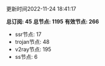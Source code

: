 更新时间2022-11-24 18:41:17

**总订阅: 45**
**总节点: 1195**
**有效节点: 266**
- ssr节点: 17
- trojan节点: 48
- v2ray节点: 195
- ss节点: 6
